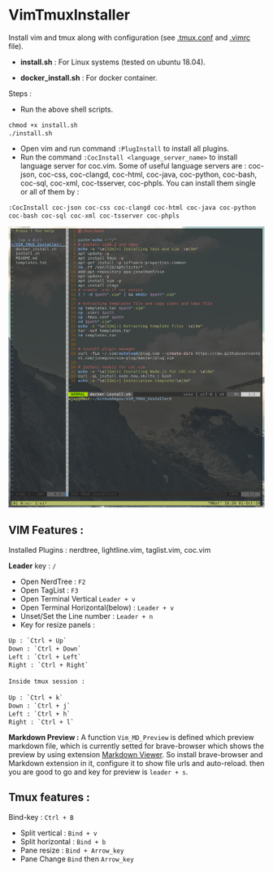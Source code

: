# VimTmuxInstaller  

Install vim and tmux along with configuration (see [.tmux.conf](.tmux.conf) and [.vimrc](.vimrc) file).     

* **install.sh** : For Linux systems (tested on ubuntu 18.04). 

* **docker_install.sh** : For docker container.

Steps : 

* Run the above shell scripts.   

```shell  
chmod +x install.sh  
./install.sh
```  

* Open vim and run command `:PlugInstall` to install all plugins.  
* Run the command `:CocInstall <language_server_name>` to install language server for coc.vim. Some of useful language servers are : coc-json, coc-css, coc-clangd, coc-html, coc-java, coc-python, coc-bash, coc-sql, coc-xml, coc-tsserver, coc-phpls. You can install them single or all of them by :   

```vim  
:CocInstall coc-json coc-css coc-clangd coc-html coc-java coc-python coc-bash coc-sql coc-xml coc-tsserver coc-phpls  
```  

![Image](sc.png)  

## VIM Features :


Installed Plugins : nerdtree, lightline.vim, taglist.vim, coc.vim   

**Leader** key : `/`  

* Open NerdTree : `F2`
* Open TagList : `F3`  
* Open Terminal Vertical `Leader + v`
* Open Terminal Horizontal(below) : `Leader + v` 
* Unset/Set the Line number : `Leader + n`   
* Key for resize panels :    

```text  
Up : `Ctrl + Up`
Down : `Ctrl + Down`
Left : `Ctrl + Left`  
Right : `Ctrl + Right`  

Inside tmux session :   

Up : `Ctrl + k`
Down : `Ctrl + j`
Left : `Ctrl + h`  
Right : `Ctrl + l`    
```   

**Markdown Preview :** A function `Vim_MD_Preview` is defined which preview markdown file, which is currently setted for brave-browser which shows the preview by using extension [Markdown Viewer](https://chrome.google.com/webstore/detail/markdown-viewer/ckkdlimhmcjmikdlpkmbgfkaikojcbjk). So install brave-browser and Markdown extension in it, configure it to show file urls and auto-reload. then you are good to go and key for preview is `leader + s`.    

## Tmux features :   

Bind-key : `Ctrl + B`   

* Split vertical : `Bind + v`
* Split horizontal : `Bind + b` 
* Pane resize : `Bind + Arrow_key`  
* Pane Change `Bind` then `Arrow_key`

